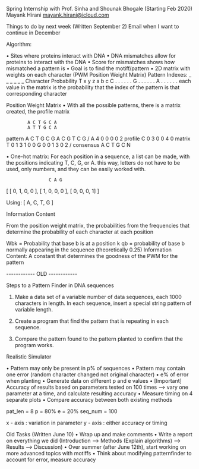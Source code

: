 
Spring Internship with Prof. Sinha and Shounak Bhogale (Starting Feb 2020)
Mayank Hirani
mayank.hirani@icloud.com





Things to do by next week
(Written September 2)
Email when I want to continue in December


Algorithm:

• Sites where proteins interact with DNA
• DNA mismatches allow for proteins to interact with the DNA
• Score for mismatches shows how mismatched a pattern is
• Goal is to find the motiff/pattern
• 2D matrix with weights on each character (PWM Position Weight Matrix)
Pattern Indexes:        _ _ _ _ _ _
Character Probability
T                       x y z a b c
C                       . . . . . .
G            			. . . . . .
A 						. . . . . .
each value in the matrix is the probability that the index of the pattern is that corresponding character

Position Weight Matrix
• With all the possible patterns, there is a matrix created, the profile matrix

			A C T G C A
			A T T G C A
pattern	   	A C T G C G
			A C G T C G
				\/
		A   4 0 0 0 0 2
profile	C   0 3 0 0 4 0
matrix	T   0 1 3 1 0 0
		G   0 0 1 3 0 2
				\/
consensus	A C T G C N


• One-hot matrix: For each position in a sequence, a list can be made, with the positions indicating T, C, G, or A.
this way, letters do not have to be used, only numbers, and they can be easily worked with.

					C A G

[ [ 0, 1, 0, 0 ], [ 1, 0, 0, 0 ], [ 0, 0, 0, 1] ]

Using: [ A, C, T, G ]

Information Content

From the position weight matrix, the probabilities from the frequencies that determine the probability of each character at each position

Wbk = Probability that base b is at a position k
qb = probability of base b normally appearing in the sequence (theoretically 0.25)
Information Content: A constant that determines the goodness of the PWM for the pattern





------------ OLD ------------


Steps to a Pattern Finder in DNA sequences

1. Make a data set of a variable number of data sequences, each 1000 characters in length. In each sequence, insert a special string pattern of variable length.

2. Create a program that find the pattern that is repeating in each sequence.

3. Compare the pattern found to the pattern planted to confirm that the program works.





Realistic Simulator

• Pattern may only be present in p% of sequences
• Pattern may contain one error (random character changed not original character)
• e% of error when planting
• Generate data on different p and e values
• [Important] Accuracy of results based on parameters tested on 100 times --> vary one parameter at a time, and calculate resulting accuracy
• Measure timing on 4 separate plots
• Compare accuracy between both existing methods

pat_len = 8
p = 80%
e = 20%
seq_num = 100

x - axis : variation in parameter
y - axis : either accuracy or timing




Old Tasks (Written June 10)
• Wrap up and make comments
• Write a report on everything we did (Introduction --> Methods (Explain algorithms) --> Results --> Discussion)
• Over summer (after June 12th), start working on more advanced topics with motiffs
• Think about modifying patternfinder to account for error, measure accuracy

